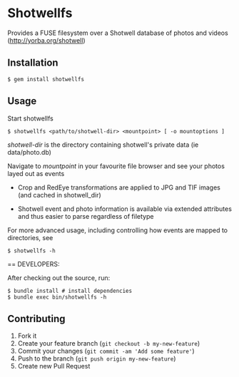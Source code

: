 # Shotwellfs

Provides a FUSE filesystem over a Shotwell database of photos and videos (http://yorba.org/shotwell) 

## Installation

    $ gem install shotwellfs

## Usage

Start shotwellfs

    $ shotwellfs <path/to/shotwell-dir> <mountpoint> [ -o mountoptions ]

_shotwell-dir_ is the directory containing shotwell's private data (ie data/photo.db)

Navigate to _mountpoint_ in your favourite file browser and see your photos layed out as events

   * Crop and RedEye transformations are applied to JPG and TIF images (and cached in shotwell_dir)

   * Shotwell event and photo information is available via extended attributes and thus easier to parse
     regardless of filetype

For more advanced usage, including controlling how events are mapped to directories, see

    $ shotwellfs -h

== DEVELOPERS:

After checking out the source, run:

    $ bundle install # install dependencies
    $ bundle exec bin/shotwellfs -h

## Contributing

1. Fork it
2. Create your feature branch (`git checkout -b my-new-feature`)
3. Commit your changes (`git commit -am 'Add some feature'`)
4. Push to the branch (`git push origin my-new-feature`)
5. Create new Pull Request
